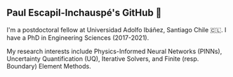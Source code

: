 ## Paul Escapil-Inchauspé's GitHub 👋

I'm a postdoctoral fellow at Universidad Adolfo Ibáñez, Santiago Chile 🇨🇱. I have a PhD in Engineering Sciences (2017-2021).

My research interests include Physics-Informed Neural Networks (PINNs), Uncertainty Quantification (UQ), Iterative Solvers, and Finite (resp. Boundary) Element Methods. 

<!--
**pescap/pescap** is a ✨ _special_ ✨ repository because its `README.md` (this file) appears on your GitHub profile.

Here are some ideas to get you started:

- 🔭 I’m currently working on ...
- 🌱 I’m currently learning ...
- 👯 I’m looking to collaborate on ...
- 🤔 I’m looking for help with ...
- 💬 Ask me about ...
- 📫 How to reach me: ...
- 😄 Pronouns: ...
- ⚡ Fun fact: ...
-->

